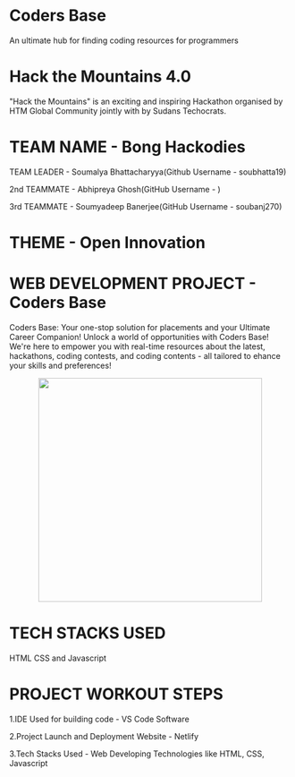 # Coders Base
An ultimate hub for finding coding resources for programmers

# Hack the Mountains 4.0

"Hack the Mountains" is an exciting and inspiring Hackathon organised by HTM Global Community jointly with by Sudans Techocrats.
 
# TEAM NAME - Bong Hackodies

TEAM LEADER - Soumalya Bhattacharyya(Github Username - soubhatta19)

2nd TEAMMATE - Abhipreya Ghosh(GitHub Username -  )

3rd TEAMMATE - Soumyadeep Banerjee(GitHub Username - soubanj270)


# THEME - Open Innovation

# WEB DEVELOPMENT PROJECT - Coders Base

Coders Base: Your one-stop solution for placements and your Ultimate Career Companion! 
Unlock a world of opportunities with Coders Base! We're here to empower you with real-time resources about the latest, hackathons, coding contests, and coding contents - all tailored to ehance your skills and preferences! 

<p align="center">
  <img width="400" height="400" src="https://github.com/soucharya19/CodeSquare/assets/145778953/ef442e43-4067-495b-910d-a8420e1844b9">
</p>

# TECH STACKS USED
HTML CSS and Javascript

# PROJECT WORKOUT STEPS

1.IDE Used for building code - VS Code Software

2.Project Launch and Deployment Website - Netlify

3.Tech Stacks Used - Web Developing Technologies like HTML, CSS, Javascript
